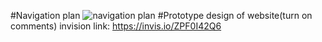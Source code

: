 #Navigation plan 
![navigation plan](https://user-images.githubusercontent.com/25248857/34075010-588c09a2-e2b2-11e7-9048-2f746a645575.png)
#Prototype design of website(turn on comments) invision link:
https://invis.io/ZPF0I42Q6

